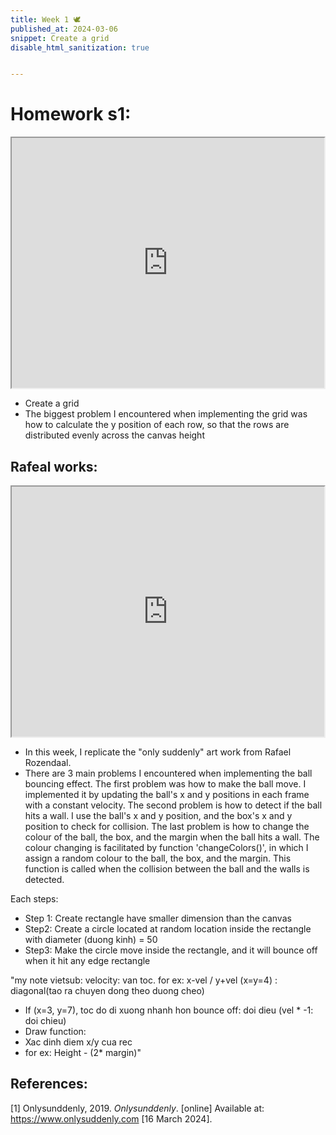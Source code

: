 ```yaml
---
title: Week 1 🕊
published_at: 2024-03-06
snippet: Create a grid
disable_html_sanitization: true


---
```



# Homework s1:

<iframe src="https://editor.p5js.org/Lily-02/full/7msbr2Kcg"width="500" height="400"></iframe>

- Create a grid
- The biggest problem I encountered when implementing the grid was how to calculate the y position of each row, so that the rows are distributed evenly across the canvas height


## Rafeal works:

<iframe src="https://editor.p5js.org/Lily-02/full/W9T27T9gu"width="500" height="400"></iframe>

- In this week, I replicate the "only suddenly" art work from Rafael Rozendaal.
- There are 3 main problems I encountered when implementing the ball bouncing effect. The first problem was how to make the ball move. I implemented it by updating the ball's x and y positions in each frame with a constant velocity. The second problem is how to detect if the ball hits a wall. I use the ball's x and y position, and the box's x and y position to check for collision. The last problem is how to change the colour of the ball, the box, and the margin when the ball hits a wall. The colour changing is facilitated by function 'changeColors()', in which I assign a random colour to the ball, the box, and the margin. This function is called when the collision between the ball and the walls is detected.


Each steps:
- Step 1: Create rectangle have smaller dimension than the canvas
- Step2: Create a circle located at random location inside the rectangle with diameter (duong kinh) = 50
- Step3: Make the circle move inside the rectangle, and it will bounce off when it hit any edge rectangle

"my note vietsub: velocity: van toc. for ex: x-vel / y+vel (x=y=4) : diagonal(tao ra chuyen dong theo duong cheo)
- If (x=3, y=7), toc do di xuong nhanh hon
bounce off: doi dieu (vel * -1: doi chieu)
- Draw function:
- Xac dinh diem x/y cua rec
- for ex: Height - (2* margin)"

## References:
[1] Onlysunddenly, 2019. *Onlysunddenly*. [online] Available at: <https://www.onlysuddenly.com> [16 March 2024].
